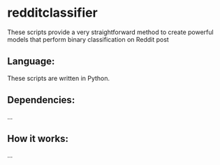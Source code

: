 # redditclassifier
These scripts provide a very straightforward method to create powerful models that perform binary classification on Reddit post

## Language:

These scripts are written in Python.

## Dependencies:

...

## How it works:

...
